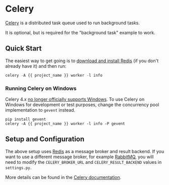 Celery
======

[Celery](http://www.celeryproject.org/) is a distributed task queue used to run background tasks.

It is optional, but is required for the "background task" example to work.

## Quick Start

The easiest way to get going is to [download and install Redis](https://redis.io/download) 
(if you don't already have it) and then run:

```python
celery -A {{ project_name }} worker -l info
```

### Running Celery on Windows

Celery 4.x [no longer officially supports Windows](https://docs.celeryproject.org/en/4.0/whatsnew-4.0.html#removed-features). 
To use Celery on Windows for development or test purposes, change the concurrency pool implementation to ``gevent`` instead.

``` console
pip install gevent
celery -A {{ project_name }} worker -l info -P gevent
```

## Setup and Configuration

The above setup uses [Redis](https://redis.io/) as a message broker and result backend.
If you want to use a different message broker, for example [RabbitMQ](https://www.rabbitmq.com/),
you will need to modify the `CELERY_BROKER_URL` and `CELERY_RESULT_BACKEND` values in `settings.py`.

More details can be found in the [Celery documentation](https://docs.celeryproject.org/en/latest/getting-started/brokers/index.html).
